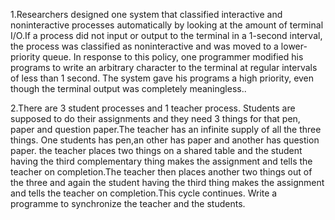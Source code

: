 

1.Researchers designed one system that classified interactive and noninteractive processes automatically by looking at the amount of terminal I/O.If a process did not input or output to the terminal in a 1-second interval, the process was classified as noninteractive and was moved to a lower-priority queue. In response to this policy, one programmer modified his programs to write an arbitrary character to the terminal at regular intervals of less than 1 second. The system gave his programs a high priority, even though the terminal output was completely meaningless..

2.There are 3 student processes and 1 teacher process. Students are supposed to do their assignments and they need 3 things for that pen, paper and question paper.The teacher has an infinite supply of all the three things. One students has pen,an other has paper and another has question paper. the teacher places two things on a shared table and the student having the third complementary thing makes the assignment and tells the teacher on completion.The teacher then places another two things out of the three and again the student having the third thing makes the assignment and tells the teacher on completion.This cycle continues. Write a programme to synchronize the teacher and the students.


